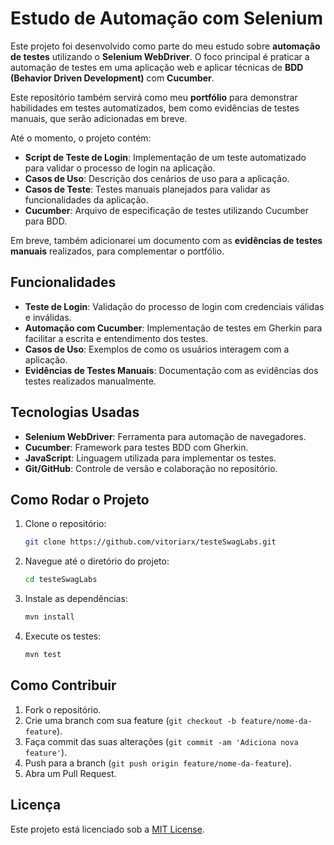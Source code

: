 # Estudo de Automação com Selenium

Este projeto foi desenvolvido como parte do meu estudo sobre **automação de testes** utilizando o **Selenium WebDriver**. O foco principal é praticar a automação de testes em uma aplicação web e aplicar técnicas de **BDD (Behavior Driven Development)** com **Cucumber**.

Este repositório também servirá como meu **portfólio** para demonstrar habilidades em testes automatizados, bem como evidências de testes manuais, que serão adicionadas em breve.

Até o momento, o projeto contém:

- **Script de Teste de Login**: Implementação de um teste automatizado para validar o processo de login na aplicação.
- **Casos de Uso**: Descrição dos cenários de uso para a aplicação.
- **Casos de Teste**: Testes manuais planejados para validar as funcionalidades da aplicação.
- **Cucumber**: Arquivo de especificação de testes utilizando Cucumber para BDD.

Em breve, também adicionarei um documento com as **evidências de testes manuais** realizados, para complementar o portfólio.

## Funcionalidades

- **Teste de Login**: Validação do processo de login com credenciais válidas e inválidas.
- **Automação com Cucumber**: Implementação de testes em Gherkin para facilitar a escrita e entendimento dos testes.
- **Casos de Uso**: Exemplos de como os usuários interagem com a aplicação.
- **Evidências de Testes Manuais**: Documentação com as evidências dos testes realizados manualmente.

## Tecnologias Usadas

- **Selenium WebDriver**: Ferramenta para automação de navegadores.
- **Cucumber**: Framework para testes BDD com Gherkin.
- **JavaScript**: Linguagem utilizada para implementar os testes.
- **Git/GitHub**: Controle de versão e colaboração no repositório.

## Como Rodar o Projeto

1. Clone o repositório:

    ```bash
    git clone https://github.com/vitoriarx/testeSwagLabs.git
    ```

2. Navegue até o diretório do projeto:

    ```bash
    cd testeSwagLabs
    ```

3. Instale as dependências:

    ```bash
    mvn install
    ```

4. Execute os testes:

    ```bash
    mvn test
    ```

## Como Contribuir

1. Fork o repositório.
2. Crie uma branch com sua feature (`git checkout -b feature/nome-da-feature`).
3. Faça commit das suas alterações (`git commit -am 'Adiciona nova feature'`).
4. Push para a branch (`git push origin feature/nome-da-feature`).
5. Abra um Pull Request.

## Licença

Este projeto está licenciado sob a [MIT License](LICENSE).

